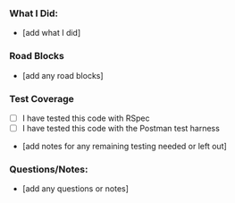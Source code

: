 ### What I Did:
- [add what I did]

### Road Blocks
- [add any road blocks]

### Test Coverage
- [ ] I have tested this code with RSpec
- [ ] I have tested this code with the Postman test harness
- [add notes for any remaining testing needed or left out]

### Questions/Notes:
- [add any questions or notes]
